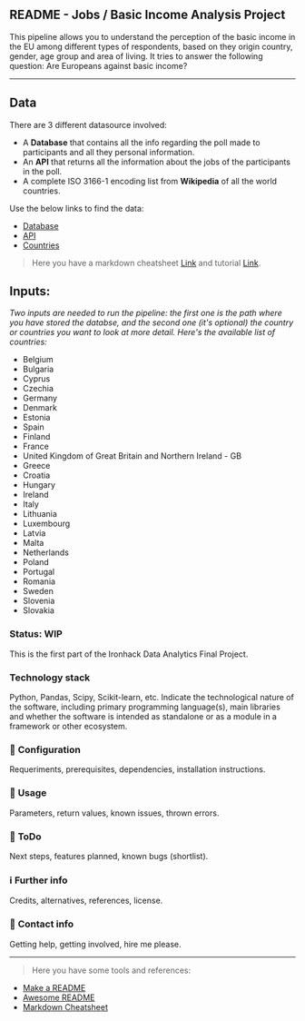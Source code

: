 ## **README - Jobs / Basic Income Analysis Project**

This pipeline allows you to understand the perception of the basic income in the EU among different types of respondents, based on they origin country, gender, age group and area of living. It tries to answer the following question: Are Europeans against basic income? 


---

## **Data**
There are 3 different datasource involved:
- A **Database** that contains all the info regarding the poll made to participants and all they personal information. 
- An **API** that returns all the information about the jobs of the participants in the poll.
- A complete ISO 3166-1 encoding list from **Wikipedia** of all the world countries. 

Use the below links to find the data:
- [Database](www.potacho.com/files/ironhack/raw_data_project_m1.db)
- [API](http://dataatwork.org/data/)
- [Countries](https://en.wikipedia.org/wiki/ISO_3166-1)


> Here you have a markdown cheatsheet [Link](https://commonmark.org/help/) and tutorial [Link](https://commonmark.org/help/tutorial/).


## **Inputs:**
*Two inputs are needed to run the pipeline: the first one is the path where you have stored the databse, and the second one (it's optional) the country or countries you want to look at more detail. Here's the available list of countries:*
- Belgium
- Bulgaria
- Cyprus
- Czechia
- Germany
- Denmark
- Estonia
- Spain
- Finland
- France
- United Kingdom of Great Britain and Northern Ireland - GB
- Greece
- Croatia
- Hungary
- Ireland
- Italy
- Lithuania
- Luxembourg
- Latvia
- Malta
- Netherlands
- Poland
- Portugal
- Romania
- Sweden
- Slovenia
- Slovakia


### **Status**: WIP
This is the first part of the Ironhack Data Analytics Final Project.

### **Technology stack**
Python, Pandas, Scipy, Scikit-learn, etc. Indicate the technological nature of the software, including primary programming language(s), main libraries and whether the software is intended as standalone or as a module in a framework or other ecosystem.

### :wrench: **Configuration**
Requeriments, prerequisites, dependencies, installation instructions.

### :see_no_evil: **Usage**
Parameters, return values, known issues, thrown errors.

### :shit: **ToDo**
Next steps, features planned, known bugs (shortlist).

### :information_source: **Further info**
Credits, alternatives, references, license.

### :love_letter: **Contact info**
Getting help, getting involved, hire me please.

---

> Here you have some tools and references:
- [Make a README](https://www.makeareadme.com/)
- [Awesome README](https://github.com/matiassingers/awesome-readme)
- [Markdown Cheatsheet](https://github.com/adam-p/markdown-here/wiki/Markdown-Cheatsheet)

